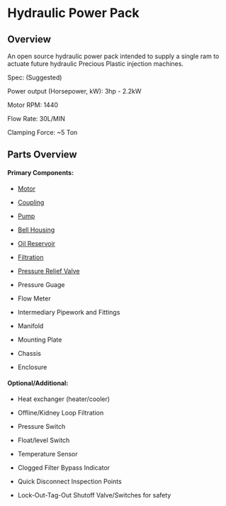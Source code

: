 # Hydraulic Power Pack

## Overview

An open source hydraulic power pack intended to supply a single ram to actuate future hydraulic Precious Plastic injection machines.

Spec: (Suggested)

Power output (Horsepower, kW): 3hp - 2.2kW

Motor RPM: 1440

Flow Rate: 30L/MIN

Clamping Force: ~5 Ton



## Parts Overview


#### Primary Components:

- [Motor](https://github.com/plastic-hub/products/blob/master/projects/hydraulic-power-pack/documents/motor/ReadMe.md)

- [Coupling](https://github.com/plastic-hub/products/blob/master/projects/hydraulic-power-pack/documents/coupling/ReadMe.md)

- [Pump](https://github.com/plastic-hub/products/blob/master/projects/hydraulic-power-pack/documents/pump/ReadMe.md)

- [Bell Housing](https://github.com/plastic-hub/products/blob/master/projects/hydraulic-power-pack/documents/bell-housing/ReadMe.md)

- [Oil Reservoir](https://github.com/plastic-hub/products/blob/master/projects/hydraulic-power-pack/documents/reservoir/ReadMe.md)

- [Filtration](https://github.com/plastic-hub/products/blob/master/projects/hydraulic-power-pack/documents/filtration/ReadMe.md)

- [Pressure Relief Valve](https://github.com/plastic-hub/products/blob/master/projects/hydraulic-power-pack/documents/pressure-relief-valve/ReadMe.md)

- Pressure Guage

- Flow Meter

- Intermediary Pipework and Fittings

- Manifold

- Mounting Plate

- Chassis

- Enclosure


#### Optional/Additional:

- Heat exchanger (heater/cooler)

- Offline/Kidney Loop Filtration

- Pressure Switch

- Float/level Switch

- Temperature Sensor

- Clogged Filter Bypass Indicator

- Quick Disconnect Inspection Points

- Lock-Out-Tag-Out Shutoff Valve/Switches for safety


